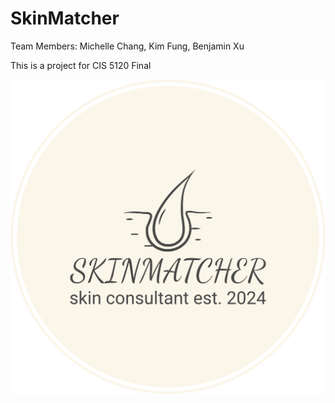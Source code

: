 # SkinMatcher
Team Members: Michelle Chang, Kim Fung, Benjamin Xu

This is a project for CIS 5120 Final

![Alt text](public/skinmatcher.png?raw=true "SkinMatcher")

